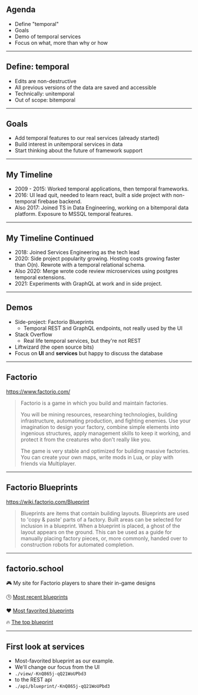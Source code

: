 ## Agenda
* Define "temporal"
* Goals
* Demo of temporal services
* Focus on what, more than why or how
---

## Define: temporal
* Edits are non-destructive
* All previous versions of the data are saved and accessible
* Technically: unitemporal
* Out of scope: bitemporal
---

## Goals
* Add temporal features to our real services (already started)
* Build interest in unitemporal services in data
* Start thinking about the future of framework support
---

## My Timeline
* 2009 - 2015: Worked temporal applications, then temporal frameworks.
* 2016: UI lead quit, needed to learn react, built a side project with non-temporal firebase backend.
* Also 2017: Joined TS in Data Engineering, working on a bitemporal data platform. Exposure to MSSQL temporal features.
---

## My Timeline Continued
* 2018: Joined Services Engineering as the tech lead
* 2020: Side project popularity growing. Hosting costs growing faster than O(n). Rewrote with a temporal relational schema.
* Also 2020: Merge wrote code review microservices using postgres temporal extensions.
* 2021: Experiments with GraphQL at work and in side project.
---

## Demos
* Side-project: Factorio Blueprints
  * Temporal REST and GraphQL endpoints, not really used by the UI
* Stack Overflow
  * Real life temporal services, but they're not REST
* Liftwizard (the open source bits)
* Focus on **UI** and **services** but happy to discuss the database
---

## Factorio

https://www.factorio.com/

> Factorio is a game in which you build and maintain factories.
>
> You will be mining resources, researching technologies, building infrastructure, automating production, and fighting enemies. Use your imagination to design your factory, combine simple elements into ingenious structures, apply management skills to keep it working, and protect it from the creatures who don't really like you.
>
> The game is very stable and optimized for building massive factories. You can create your own maps, write mods in Lua, or play with friends via Multiplayer.
---

## Factorio Blueprints

https://wiki.factorio.com/Blueprint
> Blueprints are items that contain building layouts. Blueprints are used to 'copy & paste' parts of a factory. Built areas can be selected for inclusion in a blueprint. When a blueprint is placed, a ghost of the layout appears on the ground. This can be used as a guide for manually placing factory pieces, or, more commonly, handed over to construction robots for automated completion.
---

## factorio.school

🎮 My site for Factorio players to share their in-game designs

🕒 [Most recent blueprints](https://www.factorio.school/)

❤️ [Most favorited blueprints](https://www.factorio.school/top)

🔥 [The top blueprint](https://www.factorio.school/view/-KnQ865j-qQ21WoUPbd3)

---

## First look at services

* Most-favorited blueprint as our example.
* We'll change our focus from the UI 
* `./view/-KnQ865j-qQ21WoUPbd3`
* to the REST api
* `./api/blueprint/-KnQ865j-qQ21WoUPbd3`


